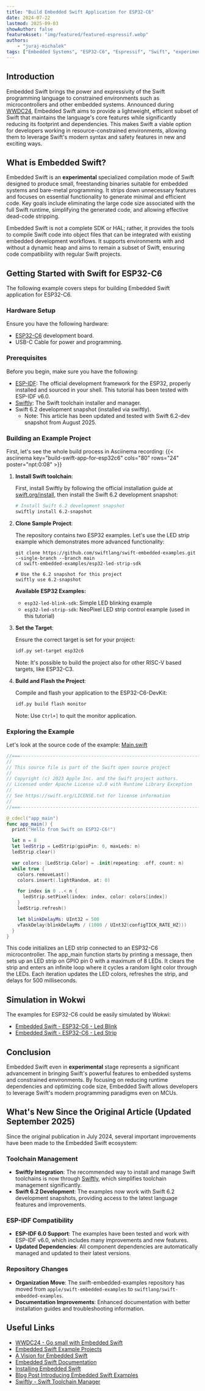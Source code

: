```yaml
---
title: "Build Embedded Swift Application for ESP32-C6"
date: 2024-07-22
lastmod: 2025-09-03
showAuthor: false
featureAsset: "img/featured/featured-espressif.webp"
authors:
    - "juraj-michalek"
tags: ["Embedded Systems", "ESP32-C6", "Espressif", "Swift", "experimental"]
---
```


## Introduction

Embedded Swift brings the power and expressivity of the Swift programming language to constrained environments such as microcontrollers and other embedded systems. Announced during [WWDC24](https://developer.apple.com/videos/play/wwdc2024/10197/), Embedded Swift aims to provide a lightweight, efficient subset of Swift that maintains the language's core features while significantly reducing its footprint and dependencies. This makes Swift a viable option for developers working in resource-constrained environments, allowing them to leverage Swift's modern syntax and safety features in new and exciting ways.

## What is Embedded Swift?

Embedded Swift is an **experimental** specialized compilation mode of Swift designed to produce small, freestanding binaries suitable for embedded systems and bare-metal programming. It strips down unnecessary features and focuses on essential functionality to generate minimal and efficient code. Key goals include eliminating the large code size associated with the full Swift runtime, simplifying the generated code, and allowing effective dead-code stripping.

Embedded Swift is not a complete SDK or HAL; rather, it provides the tools to compile Swift code into object files that can be integrated with existing embedded development workflows. It supports environments with and without a dynamic heap and aims to remain a subset of Swift, ensuring code compatibility with regular Swift projects.

## Getting Started with Swift for ESP32-C6

The following example covers steps for building Embedded Swift application for ESP32-C6.

### Hardware Setup

Ensure you have the following hardware:

- [ESP32-C6](https://www.espressif.com/en/products/socs/esp32-c6) development board.
- USB-C Cable for power and programming.

### Prerequisites

Before you begin, make sure you have the following:

- [ESP-IDF](https://docs.espressif.com/projects/esp-idf/en/stable/esp32/get-started/index.html): The official development framework for the ESP32, properly installed and sourced in your shell. This tutorial has been tested with ESP-IDF v6.0.
- [Swiftly](https://www.swift.org/install/): The Swift toolchain installer and manager.
- Swift 6.2 development snapshot (installed via swiftly).
  - Note: This article has been updated and tested with Swift 6.2-dev snapshot from August 2025.

### Building an Example Project

First, let's see the whole build process in Asciinema recording:
{{< asciinema key="build-swift-app-for-esp32c6" cols="80" rows="24" poster="npt:0:08" >}}

1. **Install Swift toolchain**:

   First, install Swiftly by following the official installation guide at [swift.org/install](https://www.swift.org/install/), then install the Swift 6.2 development snapshot:

   ```bash
   # Install Swift 6.2 development snapshot
   swiftly install 6.2-snapshot
   ```

2. **Clone Sample Project**:

   The repository contains two ESP32 examples. Let's use the LED strip example which demonstrates more advanced functionality:

   ```shell
   git clone https://github.com/swiftlang/swift-embedded-examples.git --single-branch --branch main
   cd swift-embedded-examples/esp32-led-strip-sdk
   
   # Use the 6.2 snapshot for this project
   swiftly use 6.2-snapshot
   ```

   **Available ESP32 Examples:**
   - `esp32-led-blink-sdk`: Simple LED blinking example
   - `esp32-led-strip-sdk`: NeoPixel LED strip control example (used in this tutorial)


3. **Set the Target**:

   Ensure the correct target is set for your project:

   ```bash
   idf.py set-target esp32c6
   ```

   Note: It's possible to build the project also for other RISC-V based targets, like ESP32-C3.

4. **Build and Flash the Project**:

   Compile and flash your application to the ESP32-C6-DevKit:

   ```bash
   idf.py build flash monitor
   ```

   Note: Use `Ctrl+]` to quit the monitor application.

### Exploring the Example

Let's look at the source code of the example: [Main.swift](https://github.com/swiftlang/swift-embedded-examples/blob/main/esp32-led-strip-sdk/main/Main.swift)
```swift
//===----------------------------------------------------------------------===//
//
// This source file is part of the Swift open source project
//
// Copyright (c) 2023 Apple Inc. and the Swift project authors.
// Licensed under Apache License v2.0 with Runtime Library Exception
//
// See https://swift.org/LICENSE.txt for license information
//
//===----------------------------------------------------------------------===//

@_cdecl("app_main")
func app_main() {
  print("Hello from Swift on ESP32-C6!")

  let n = 8
  let ledStrip = LedStrip(gpioPin: 0, maxLeds: n)
  ledStrip.clear()

  var colors: [LedStrip.Color] = .init(repeating: .off, count: n)
  while true {
    colors.removeLast()
    colors.insert(.lightRandom, at: 0)

    for index in 0 ..< n {
      ledStrip.setPixel(index: index, color: colors[index])
    }
    ledStrip.refresh()

    let blinkDelayMs: UInt32 = 500
    vTaskDelay(blinkDelayMs / (1000 / UInt32(configTICK_RATE_HZ)))
  }
}
```

This code initializes an LED strip connected to an ESP32-C6 microcontroller. The app_main function starts by printing a message, then sets up an LED strip on GPIO pin 0 with a maximum of 8 LEDs. It clears the strip and enters an infinite loop where it cycles a random light color through the LEDs. Each iteration updates the LED colors, refreshes the strip, and delays for 500 milliseconds.

## Simulation in Wokwi

The examples for ESP32-C6 could be easily simulated by Wokwi:

- [Embedded Swift - ESP32-C6 - Led Blink](https://wokwi.com/experimental/viewer?diagram=https://raw.githubusercontent.com/georgik/swift-embedded-examples/feature/wokwi/esp32-led-blink-sdk/diagram.json&firmware=https://github.com/georgik/swift-embedded-examples/releases/download/v0.1/embedded-swift-esp32-c6-led-blink-sdk.uf2.bin)
- [Embedded Swift - ESP32-C6 - Led Strip](https://wokwi.com/experimental/viewer?diagram=https://raw.githubusercontent.com/georgik/swift-embedded-examples/feature/wokwi/esp32-led-strip-sdk/diagram.json&firmware=https://github.com/georgik/swift-embedded-examples/releases/download/v0.1/embedded-swift-esp32-c6-led-strip-sdk.uf2.bin)

## Conclusion

Embedded Swift even in **experimental** stage represents a significant advancement in bringing Swift's powerful features to embedded systems and constrained environments. By focusing on reducing runtime dependencies and optimizing code size, Embedded Swift allows developers to leverage Swift's modern programming paradigms even on MCUs.

## What's New Since the Original Article (Updated September 2025)

Since the original publication in July 2024, several important improvements have been made to the Embedded Swift ecosystem:

### Toolchain Management
- **Swiftly Integration**: The recommended way to install and manage Swift toolchains is now through [Swiftly](https://www.swift.org/install/), which simplifies toolchain management significantly.
- **Swift 6.2 Development**: The examples now work with Swift 6.2 development snapshots, providing access to the latest language features and improvements.

### ESP-IDF Compatibility
- **ESP-IDF 6.0 Support**: The examples have been tested and work with ESP-IDF v6.0, which includes many improvements and new features.
- **Updated Dependencies**: All component dependencies are automatically managed and updated to their latest versions.

### Repository Changes
- **Organization Move**: The swift-embedded-examples repository has moved from `apple/swift-embedded-examples` to `swiftlang/swift-embedded-examples`.
- **Documentation Improvements**: Enhanced documentation with better installation guides and troubleshooting information.

## Useful Links

- [WWDC24 - Go small with Embedded Swift](https://developer.apple.com/videos/play/wwdc2024/10197/)
- [Embedded Swift Example Projects](https://github.com/swiftlang/swift-embedded-examples)
- [A Vision for Embedded Swift](https://github.com/swiftlang/swift-evolution/blob/main/visions/embedded-swift.md)
- [Embedded Swift Documentation](https://www.swift.org/get-started/embedded/)
- [Installing Embedded Swift](https://docs.swift.org/embedded/documentation/embedded/installembeddedswift/)
- [Blog Post Introducing Embedded Swift Examples](https://www.swift.org/blog/embedded-swift-examples/)
- [Swiftly - Swift Toolchain Manager](https://www.swift.org/install/)
